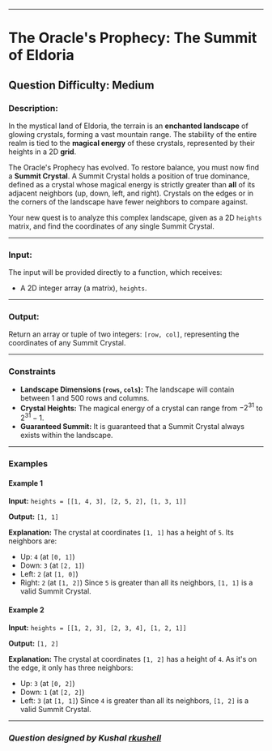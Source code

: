 
***

# The Oracle's Prophecy: The Summit of Eldoria

## Question Difficulty: Medium

### Description:

In the mystical land of Eldoria, the terrain is an **enchanted landscape** of glowing crystals, forming a vast mountain range. The stability of the entire realm is tied to the **magical energy** of these crystals, represented by their heights in a 2D **grid**.

The Oracle's Prophecy has evolved. To restore balance, you must now find a **Summit Crystal**. A Summit Crystal holds a position of true dominance, defined as a crystal whose magical energy is strictly greater than **all** of its adjacent neighbors (up, down, left, and right). Crystals on the edges or in the corners of the landscape have fewer neighbors to compare against.

Your new quest is to analyze this complex landscape, given as a 2D `heights` matrix, and find the coordinates of any single Summit Crystal.

---

### Input:

The input will be provided directly to a function, which receives:
- A 2D integer array (a matrix), `heights`.

---

### Output:

Return an array or tuple of two integers: `[row, col]`, representing the coordinates of any Summit Crystal.

---

### Constraints

* **Landscape Dimensions (`rows`, `cols`):** The landscape will contain between $1$ and $500$ rows and columns.
* **Crystal Heights:** The magical energy of a crystal can range from $-2^{31}$ to $2^{31} - 1$.
* **Guaranteed Summit:** It is guaranteed that a Summit Crystal always exists within the landscape.

---

### Examples

#### Example 1

**Input:**
`heights = [[1, 4, 3], [2, 5, 2], [1, 3, 1]]`

**Output:**
`[1, 1]`

**Explanation:**
The crystal at coordinates `[1, 1]` has a height of `5`. Its neighbors are:
-   Up: `4` (at `[0, 1]`)
-   Down: `3` (at `[2, 1]`)
-   Left: `2` (at `[1, 0]`)
-   Right: `2` (at `[1, 2]`)
Since `5` is greater than all its neighbors, `[1, 1]` is a valid Summit Crystal.

#### Example 2

**Input:**
`heights = [[1, 2, 3], [2, 3, 4], [1, 2, 1]]`

**Output:**
`[1, 2]`

**Explanation:**
The crystal at coordinates `[1, 2]` has a height of `4`. As it's on the edge, it only has three neighbors:
-   Up: `3` (at `[0, 2]`)
-   Down: `1` (at `[2, 2]`)
-   Left: `3` (at `[1, 1]`)
Since `4` is greater than all its neighbors, `[1, 2]` is a valid Summit Crystal.

---

### *Question designed by Kushal [rkushell](https://github.com/rkushell)*